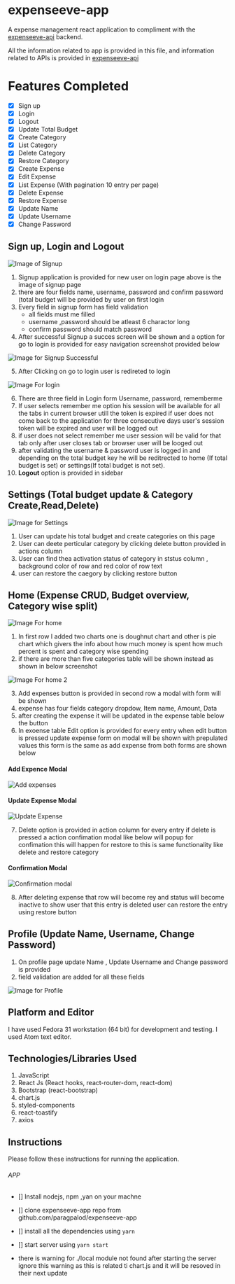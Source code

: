 # expenseeve-app

A expense management react application to compliment with the [expenseeve-api](https://github.com/paragpalod/expenseeve-api)  backend.

All the information related to app is provided in this file, and information related to APIs is provided in [expenseeve-api](https://github.com/paragpalod/expenseeve-api)

# Features Completed
  - [x] Sign up
  - [x] Login
  - [x] Logout
  - [x] Update Total Budget
  - [x] Create Category
  - [x] List Category
  - [x] Delete Category
  - [x] Restore Category
  - [x] Create Expense
  - [x] Edit Expense
  - [x] List Expense (With pagination 10 entry per page)
  - [x] Delete Expense
  - [x] Restore Expense
  - [x] Update Name
  - [x] Update Username
  - [x] Change Password
  
## Sign up, Login and Logout 

![Image of Signup](https://user-images.githubusercontent.com/61429014/80961331-5b4f9680-8e28-11ea-8137-c62fbf653a63.png)

1. Signup application is provided for new user on login page above is the image of signup page
2. there are four fields name, username, password and confirm password (total budget will be provided by user on first login
3. Every field in signup form has field validation
    - all fields must me filled
    - username ,password should be atleast 6 charactor long
    - confirm password should match password
4. After successful Signup a succes screen will be shown and a option for go to login is provided for easy navigation screenshot provided below

![Image for Signup Successful](https://user-images.githubusercontent.com/61429014/80961954-a918ce80-8e29-11ea-9c4a-c6886e61adc4.png)

5. After Clicking on go to login user is redireted to login

![Image For login](https://user-images.githubusercontent.com/61429014/80963411-81773580-8e2c-11ea-86eb-a91799067ba1.png)

6. There are three field in Login form Username, password, rememberme
7. If user selects remember me option his session will be available for all the tabs in current browser utill the token is expired if user does not come back to the application for three consecutive days user's session token will be expired and user will be logged out
8. if user does not select remember me user session will be valid for that tab only after user closes tab or browser user will be looged out
9. after validating the username & password user is logged in and depending on the total budget key he will be reditrected to home (If total budget is set) or settings(If total budget is not set).
10. **Logout** option is provided in sidebar

## Settings (Total budget update & Category Create,Read,Delete)

![Image for Settings](https://user-images.githubusercontent.com/61429014/80963948-9f916580-8e2d-11ea-8f75-30170eb688e9.png)

1. User can update his total budget and create categories on this page
2. User can deete perticular category by clicking delete button provided in actions column
3. User can find thea activation status of category in ststus column , background color of row and red color of row text
4. user can restore the caegory by clicking restore button

## Home (Expense CRUD, Budget overview, Category wise split)

![Image For home](https://user-images.githubusercontent.com/61429014/80965552-54c51d00-8e30-11ea-86d3-63814ea00581.png)

1. In first row I added two charts one is doughnut chart and other is pie chart which givers the info about how much money is spent how much percent is spent and category wise spending
2. if there are more than five categories table will be shown instead as shown in below screenshot

![Image For home 2](https://user-images.githubusercontent.com/61429014/80965841-e7fe5280-8e30-11ea-95da-01cf6d1a6bd8.png)

3. Add expenses button is provided in second row a modal with form will be shown
4. expense has four fields category dropdow, Item name, Amount, Data
5. after creating the expense it will be updated in the expense table below the button
6. In exoense table Edit option is provided for every entry when edit button is pressed update expense form on modal will be shown with prepulated values this form is the same as add expense from both forms are shown below

#### Add Expence Modal

![Add  expenses](https://user-images.githubusercontent.com/61429014/80966408-1892bc00-8e32-11ea-80e7-a9e8d867d7ee.png)

#### Update Expense Modal

![Update Expense](https://user-images.githubusercontent.com/61429014/80966508-45df6a00-8e32-11ea-870f-b67ba5d1daca.png)

7. Delete option is provided in action column for every entry if delete is pressed a action confimation modal like below will popup for confimation this will happen  for restore to this is same functionality like delete and restore category

#### Confirmation Modal

![Confirmation modal](https://user-images.githubusercontent.com/61429014/80966605-6e676400-8e32-11ea-85e4-cfb7b31d29ad.png)

8. After deleting expense that row will become rey and status will become inactive to show user that this entry is deleted
user can restore the entry using restore button

## Profile (Update Name, Username, Change Password)

1. On profile page update Name , Update Username and Change password is provided
2. field validation are added for all these fields

![Image for Profile](https://user-images.githubusercontent.com/61429014/80967687-601a4780-8e34-11ea-89f9-d614033e5da7.png)

Platform and Editor
--------------
I have used Fedora 31 workstation (64 bit) for development and testing. I used Atom text editor.

Technologies/Libraries Used
--------------

1. JavaScript
2. React Js (React hooks, react-router-dom, react-dom)
3. Bootstrap (react-bootstrap)
4. chart.js
5. styled-components
6. react-toastify
7. axios

Instructions
--------------
Please follow these instructions for running the application.

###### APP
- [] Install nodejs, npm ,yan on your machne
- [] clone expenseeve-app repo from github.com/paragpalod/expenseeve-app
- [] install all the dependencies using ```yarn```
- [] start server using ```yarn start```


- there is warning for ./local module not found after starting the server ignore this warning as this is related ti chart.js and it will be resoved in their next update 
